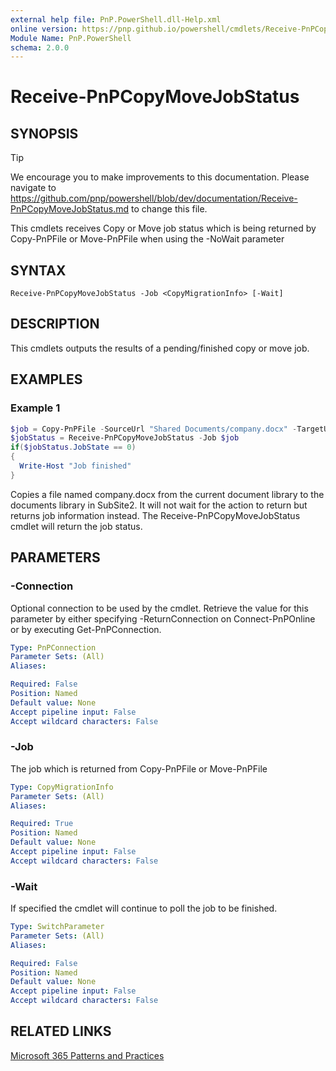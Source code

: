 ```yaml
---
external help file: PnP.PowerShell.dll-Help.xml
online version: https://pnp.github.io/powershell/cmdlets/Receive-PnPCopyMoveJobStatus.html
Module Name: PnP.PowerShell
schema: 2.0.0
---
```

 
# Receive-PnPCopyMoveJobStatus

## SYNOPSIS

> [!TIP]
> We encourage you to make improvements to this documentation. Please navigate to https://github.com/pnp/powershell/blob/dev/documentation/Receive-PnPCopyMoveJobStatus.md to change this file.

This cmdlets receives Copy or Move job status which is being returned by Copy-PnPFile or Move-PnPFile when using the -NoWait parameter

## SYNTAX

```
Receive-PnPCopyMoveJobStatus -Job <CopyMigrationInfo> [-Wait]
```

## DESCRIPTION
This cmdlets outputs the results of a pending/finished copy or move job.

## EXAMPLES

### Example 1
```powershell
$job = Copy-PnPFile -SourceUrl "Shared Documents/company.docx" -TargetUrl "SubSite2/Shared Documents" -Overwrite -NoWait
$jobStatus = Receive-PnPCopyMoveJobStatus -Job $job
if($jobStatus.JobState == 0)
{
  Write-Host "Job finished"
}
```

Copies a file named company.docx from the current document library to the documents library in SubSite2. It will not wait for the action to return but returns job information instead. The Receive-PnPCopyMoveJobStatus cmdlet will return the job status.

## PARAMETERS

### -Connection
Optional connection to be used by the cmdlet.
Retrieve the value for this parameter by either specifying -ReturnConnection on Connect-PnPOnline or by executing Get-PnPConnection.

```yaml
Type: PnPConnection
Parameter Sets: (All)
Aliases:

Required: False
Position: Named
Default value: None
Accept pipeline input: False
Accept wildcard characters: False
```

### -Job
The job which is returned from Copy-PnPFile or Move-PnPFile

```yaml
Type: CopyMigrationInfo
Parameter Sets: (All)
Aliases:

Required: True
Position: Named
Default value: None
Accept pipeline input: False
Accept wildcard characters: False
```

### -Wait
If specified the cmdlet will continue to poll the job to be finished.

```yaml
Type: SwitchParameter
Parameter Sets: (All)
Aliases:

Required: False
Position: Named
Default value: None
Accept pipeline input: False
Accept wildcard characters: False
```

## RELATED LINKS

[Microsoft 365 Patterns and Practices](https://aka.ms/m365pnp)

